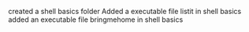 created a shell basics folder
Added a executable file listit in shell basics
added an executable file bringmehome in shell basics
